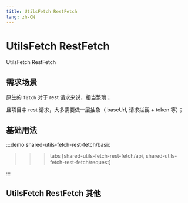 ```yaml
--- 
title: UtilsFetch RestFetch
lang: zh-CN
---
```


# UtilsFetch RestFetch

UtilsFetch RestFetch

## 需求场景

原生的 `fetch` 对于 rest 请求来说，相当繁琐；

且项目中 rest 请求，大多需要做一层抽象（ baseUrl, 请求拦截 + token 等）；


## 基础用法

:::demo 
shared-utils-fetch-rest-fetch/basic
>>>tabs
[shared-utils-fetch-rest-fetch/api, shared-utils-fetch-rest-fetch/request]
>>>
:::

## UtilsFetch RestFetch 其他
